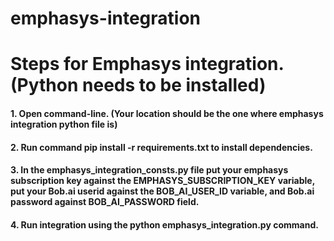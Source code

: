 # emphasys-integration

# Steps for Emphasys integration. (Python needs to be installed)
#### 1. Open command-line. (Your location should be the one where emphasys integration python file is)
#### 2. Run command pip install -r requirements.txt to install dependencies.
#### 3. In the emphasys_integration_consts.py file put your emphasys subscription key against the EMPHASYS_SUBSCRIPTION_KEY variable, put your Bob.ai userid against the BOB_AI_USER_ID variable, and Bob.ai password against BOB_AI_PASSWORD field.
#### 4. Run integration using the python emphasys_integration.py command.